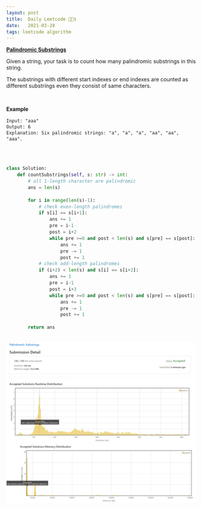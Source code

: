```yaml
---
layout: post
title:  Daily Leetcode 🙋🏻‍♀️
date:   2021-03-28
tags: leetcode algorithm 
---
```


<b><a href='https://leetcode.com/explore/challenge/card/march-leetcoding-challenge-2021/591/week-4-march-22nd-march-28th/3686/' target='_blank'> Palindromic Substrings </a></b>

Given a string, your task is to count how many palindromic substrings in this string.

The substrings with different start indexes or end indexes are counted as different substrings even they consist of same characters.

<br>

<b>Example</b>
<br>
```
Input: "aaa"
Output: 6
Explanation: Six palindromic strings: "a", "a", "a", "aa", "aa", "aaa".
```

<br>
<br>


```python
class Solution:
    def countSubstrings(self, s: str) -> int:
        # all 1-length character are palindromic 
        ans = len(s)
        
        for i in range(len(s)-1):
            # check even-length palindromes 
            if s[i] == s[i+1]:
                ans += 1 
                pre = i-1 
                post = i+2
                while pre >=0 and post < len(s) and s[pre] == s[post]:
                    ans += 1
                    pre -= 1
                    post += 1   
            # check odd-length palindromes 
            if (i+2) < len(s) and s[i] == s[i+2]:
                ans += 1
                pre = i-1 
                post = i+3
                while pre >=0 and post < len(s) and s[pre] == s[post]:
                    ans += 1
                    pre -= 1
                    post += 1 
        
        return ans
```

<br>
<img src="https://github.com/yeounyi/yeounyi.github.io/blob/main/assets/img/0328.JPG?raw=true">
<img src="https://github.com/yeounyi/yeounyi.github.io/blob/main/assets/img/0328(2).JPG?raw=true">
<br>

